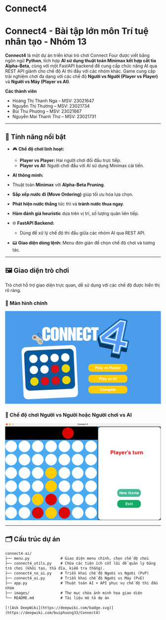# Connect4
 # Connect4 - Bài tập lớn môn Trí tuệ nhân tạo - Nhóm 13

**Connect4** là một dự án triển khai trò chơi Connect Four được viết bằng ngôn ngữ **Python**, tích hợp **AI sử dụng thuật toán Minimax kết hợp cắt tỉa Alpha-Beta**, cùng với một FastAPI backend để cung cấp chức năng AI qua REST API giành cho chế độ AI thi đấu với các nhóm khác. Game cung cấp trải nghiệm chơi đa dạng với các chế độ **Người vs Người (Player vs Player)** và **Người vs Máy (Player vs AI)**.

**Các thành viên**
- Hoàng Thị Thanh Nga – MSV: 23021647
- Nguyễn Thị Thương – MSV: 23021734
- Bùi Thu Phương – MSV: 23021667
- Nguyễn Mai Thanh Thư – MSV: 23021731

---

## 🚀 Tính năng nổi bật

- 🎮 **Chế độ chơi linh hoạt:**
  - **Player vs Player:** Hai người chơi đối đầu trực tiếp.
  - **Player vs AI:** Người chơi đấu với AI sử dụng Minimax cải tiến.

-  **AI thông minh:**
  - Thuật toán **Minimax** với **Alpha-Beta Pruning**.
  - **Sắp xếp nước đi (Move Ordering)** giúp tối ưu hóa lựa chọn.
  - **Phát hiện nước thắng** tức thì và **tránh nước thua ngay**.
  - **Hàm đánh giá heuristic** dựa trên vị trí, số lượng quân liên tiếp.

- 🌐 **FastAPI Backend:**
  - Dùng để xử lý chế độ thi đấu giữa các nhóm AI qua REST API.

- 📟 **Giao diện dòng lệnh:** Menu đơn giản để chọn chế độ chơi và tương tác.

---

## 🖼️ Giao diện trò chơi

Trò chơi hỗ trợ giao diện trực quan, dễ sử dụng với các chế độ được hiển thị rõ ràng.

### 🌟 Màn hình chính

<img src="images/Connect4_1.jpg" alt="Màn hình chính với lựa chọn chế độ chơi" width="600"/>

### 🤖 Chế độ chơi Người vs Người hoặc Người chơi vs AI 

<img src="images/Connect4_2.jpg" alt="Giao diện chơi Người vs AI" width="600"/>

---

## 🗂️ Cấu trúc dự án

```plaintext
connect4-ai/
├── menu.py              # Giao diện menu chính, chọn chế độ chơi
├── connect4_utils.py    # Chứa các tiện ích cốt lõi để quản lý bảng trò chơi (khởi tạo, thả đĩa, kiểm tra thắng).
├── connect4_no_ai.py    # Triển khai chế độ Người vs Người (PvP)
├── connect4_ai.py       # Triển khai chế độ Người vs Máy (PvE)
├── app.py               # Thuật toán AI + API phục vụ chế độ thi đấu nhóm
├── images/              # Thư mục chứa ảnh minh họa giao diện
└── README.md            # Tài liệu mô tả dự án

[![Ask DeepWiki](https://deepwiki.com/badge.svg)](https://deepwiki.com/buiphuong33/Connect4)
